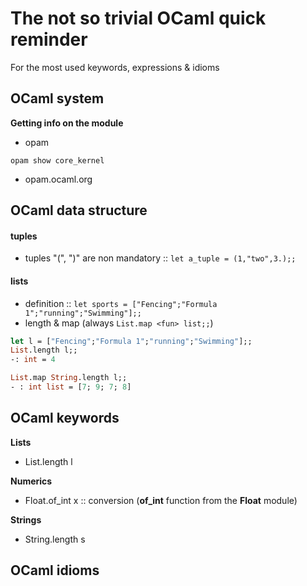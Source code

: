 # The not so trivial OCaml quick reminder

For the most used keywords, expressions & idioms


## OCaml system

**Getting info on the module**
- opam
```shell
opam show core_kernel
```
- opam.ocaml.org

## OCaml data structure

#### tuples
- tuples "(", ")" are non mandatory :: ```let a_tuple = (1,"two",3.);;```
#### lists
- definition :: ```let sports = ["Fencing";"Formula 1";"running";"Swimming"];;```
- length & map (always ```List.map <fun> list;;```)
```OCaml
let l = ["Fencing";"Formula 1";"running";"Swimming"];;
List.length l;;
-: int = 4

List.map String.length l;;
- : int list = [7; 9; 7; 8]
```


## OCaml keywords

**Lists**
- List.length l

**Numerics**
- Float.of_int x  ::  conversion (__of_int__ function from the __Float__ module)

**Strings**
- String.length s


## OCaml idioms
